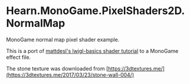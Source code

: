 # Hearn.MonoGame.PixelShaders2D.NormalMap
MonoGame normal map pixel shader example.

This is a port of [mattdesl's lwjgl-basics shader tutorial](https://github.com/mattdesl/lwjgl-basics/wiki/ShaderLesson6) to a MonoGame effect file.

The stone texture was downloaded from [https://3dtextures.me/](https://3dtextures.me/2017/03/23/stone-wall-004/)
